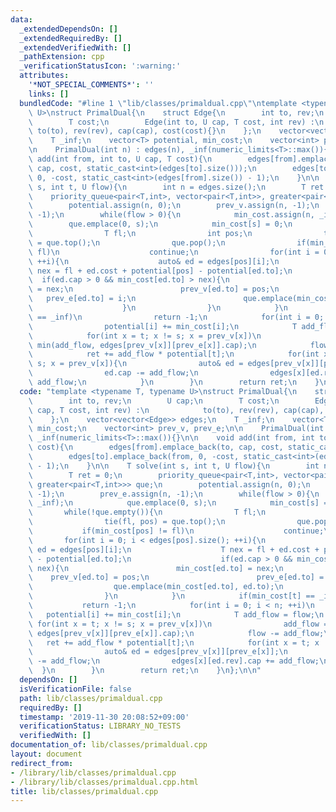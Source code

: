 ```yaml
---
data:
  _extendedDependsOn: []
  _extendedRequiredBy: []
  _extendedVerifiedWith: []
  _pathExtension: cpp
  _verificationStatusIcon: ':warning:'
  attributes:
    '*NOT_SPECIAL_COMMENTS*': ''
    links: []
  bundledCode: "#line 1 \"lib/classes/primaldual.cpp\"\ntemplate <typename T, typename\
    \ U>\nstruct PrimalDual{\n    struct Edge{\n        int to, rev;\n        U cap;\n\
    \        T cost;\n        Edge(int to, U cap, T cost, int rev) :\n           \
    \ to(to), rev(rev), cap(cap), cost(cost){}\n    };\n    vector<vector<Edge>> edges;\n\
    \    T _inf;\n    vector<T> potential, min_cost;\n    vector<int> prev_v, prev_e;\n\
    \n    PrimalDual(int n) : edges(n), _inf(numeric_limits<T>::max()){}\n\n    void\
    \ add(int from, int to, U cap, T cost){\n        edges[from].emplace_back(to,\
    \ cap, cost, static_cast<int>(edges[to].size()));\n        edges[to].emplace_back(from,\
    \ 0, -cost, static_cast<int>(edges[from].size()) - 1);\n    }\n\n    T solve(int\
    \ s, int t, U flow){\n        int n = edges.size();\n        T ret = 0;\n    \
    \    priority_queue<pair<T,int>, vector<pair<T,int>>, greater<pair<T,int>>> que;\n\
    \        potential.assign(n, 0);\n        prev_v.assign(n, -1);\n        prev_e.assign(n,\
    \ -1);\n        while(flow > 0){\n            min_cost.assign(n, _inf);\n    \
    \        que.emplace(0, s);\n            min_cost[s] = 0;\n            while(!que.empty()){\n\
    \                T fl;\n                int pos;\n                tie(fl, pos)\
    \ = que.top();\n                que.pop();\n                if(min_cost[pos] !=\
    \ fl)\n                    continue;\n                for(int i = 0; i < edges[pos].size();\
    \ ++i){\n                    auto& ed = edges[pos][i];\n                    T\
    \ nex = fl + ed.cost + potential[pos] - potential[ed.to];\n                  \
    \  if(ed.cap > 0 && min_cost[ed.to] > nex){\n                        min_cost[ed.to]\
    \ = nex;\n                        prev_v[ed.to] = pos;\n                     \
    \   prev_e[ed.to] = i;\n                        que.emplace(min_cost[ed.to], ed.to);\n\
    \                    }\n                }\n            }\n            if(min_cost[t]\
    \ == _inf)\n                return -1;\n            for(int i = 0; i < n; ++i)\n\
    \                potential[i] += min_cost[i];\n            T add_flow = flow;\n\
    \            for(int x = t; x != s; x = prev_v[x])\n                add_flow =\
    \ min(add_flow, edges[prev_v[x]][prev_e[x]].cap);\n            flow -= add_flow;\n\
    \            ret += add_flow * potential[t];\n            for(int x = t; x !=\
    \ s; x = prev_v[x]){\n                auto& ed = edges[prev_v[x]][prev_e[x]];\n\
    \                ed.cap -= add_flow;\n                edges[x][ed.rev].cap +=\
    \ add_flow;\n            }\n        }\n        return ret;\n    }\n};\n\n"
  code: "template <typename T, typename U>\nstruct PrimalDual{\n    struct Edge{\n\
    \        int to, rev;\n        U cap;\n        T cost;\n        Edge(int to, U\
    \ cap, T cost, int rev) :\n            to(to), rev(rev), cap(cap), cost(cost){}\n\
    \    };\n    vector<vector<Edge>> edges;\n    T _inf;\n    vector<T> potential,\
    \ min_cost;\n    vector<int> prev_v, prev_e;\n\n    PrimalDual(int n) : edges(n),\
    \ _inf(numeric_limits<T>::max()){}\n\n    void add(int from, int to, U cap, T\
    \ cost){\n        edges[from].emplace_back(to, cap, cost, static_cast<int>(edges[to].size()));\n\
    \        edges[to].emplace_back(from, 0, -cost, static_cast<int>(edges[from].size())\
    \ - 1);\n    }\n\n    T solve(int s, int t, U flow){\n        int n = edges.size();\n\
    \        T ret = 0;\n        priority_queue<pair<T,int>, vector<pair<T,int>>,\
    \ greater<pair<T,int>>> que;\n        potential.assign(n, 0);\n        prev_v.assign(n,\
    \ -1);\n        prev_e.assign(n, -1);\n        while(flow > 0){\n            min_cost.assign(n,\
    \ _inf);\n            que.emplace(0, s);\n            min_cost[s] = 0;\n     \
    \       while(!que.empty()){\n                T fl;\n                int pos;\n\
    \                tie(fl, pos) = que.top();\n                que.pop();\n     \
    \           if(min_cost[pos] != fl)\n                    continue;\n         \
    \       for(int i = 0; i < edges[pos].size(); ++i){\n                    auto&\
    \ ed = edges[pos][i];\n                    T nex = fl + ed.cost + potential[pos]\
    \ - potential[ed.to];\n                    if(ed.cap > 0 && min_cost[ed.to] >\
    \ nex){\n                        min_cost[ed.to] = nex;\n                    \
    \    prev_v[ed.to] = pos;\n                        prev_e[ed.to] = i;\n      \
    \                  que.emplace(min_cost[ed.to], ed.to);\n                    }\n\
    \                }\n            }\n            if(min_cost[t] == _inf)\n     \
    \           return -1;\n            for(int i = 0; i < n; ++i)\n             \
    \   potential[i] += min_cost[i];\n            T add_flow = flow;\n           \
    \ for(int x = t; x != s; x = prev_v[x])\n                add_flow = min(add_flow,\
    \ edges[prev_v[x]][prev_e[x]].cap);\n            flow -= add_flow;\n         \
    \   ret += add_flow * potential[t];\n            for(int x = t; x != s; x = prev_v[x]){\n\
    \                auto& ed = edges[prev_v[x]][prev_e[x]];\n                ed.cap\
    \ -= add_flow;\n                edges[x][ed.rev].cap += add_flow;\n          \
    \  }\n        }\n        return ret;\n    }\n};\n\n"
  dependsOn: []
  isVerificationFile: false
  path: lib/classes/primaldual.cpp
  requiredBy: []
  timestamp: '2019-11-30 20:08:52+09:00'
  verificationStatus: LIBRARY_NO_TESTS
  verifiedWith: []
documentation_of: lib/classes/primaldual.cpp
layout: document
redirect_from:
- /library/lib/classes/primaldual.cpp
- /library/lib/classes/primaldual.cpp.html
title: lib/classes/primaldual.cpp
---
```


